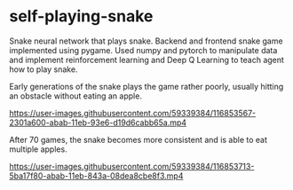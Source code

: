 # self-playing-snake


Snake neural network that plays snake. Backend and frontend snake game implemented using pygame. Used numpy and pytorch to manipulate data and implement reinforcement learning and Deep Q Learning to teach agent how to play snake.


Early generations of the snake plays the game rather poorly, usually hitting an obstacle without eating an apple.

https://user-images.githubusercontent.com/59339384/116853567-2301a600-abab-11eb-93e6-d19d6cabb65a.mp4

After 70 games, the snake becomes more consistent and is able to eat multiple apples.

https://user-images.githubusercontent.com/59339384/116853713-5ba17f80-abab-11eb-843a-08dea8cbe8f3.mp4

